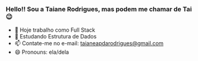### Hello!! Sou a Taiane Rodrigues, mas podem me chamar de Tai 😉

- 🔭 Hoje trabalho como Full Stack
- 🌱 Estudando Estrutura de Dados
- 📫 Contate-me no e-mail: taianeapdarodrigues@gmail.com
- 😄 Pronouns: ela/dela

